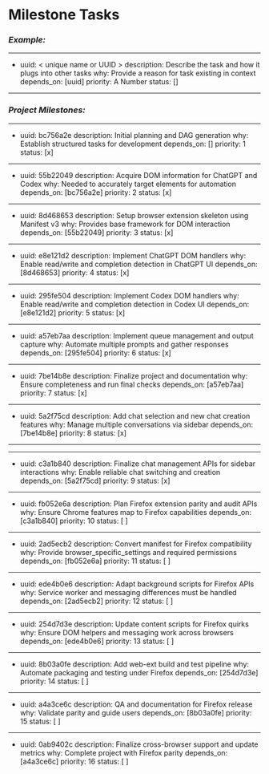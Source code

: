 # Milestone Tasks
### ***Example:***
---
- uuid: < unique name or UUID >
  description: Describe the task and how it plugs into other tasks
  why: Provide a reason for task existing in context
  depends_on: [uuid]
  priority: A Number
  status: []
---

### ***Project Milestones:***
---
- uuid: bc756a2e
  description: Initial planning and DAG generation
  why: Establish structured tasks for development
  depends_on: []
  priority: 1
  status: [x]
---
- uuid: 55b22049
  description: Acquire DOM information for ChatGPT and Codex
  why: Needed to accurately target elements for automation
  depends_on: [bc756a2e]
  priority: 2
  status: [x]
---
- uuid: 8d468653
  description: Setup browser extension skeleton using Manifest v3
  why: Provides base framework for DOM interaction
  depends_on: [55b22049]
  priority: 3
  status: [x]
---
- uuid: e8e121d2
  description: Implement ChatGPT DOM handlers
  why: Enable read/write and completion detection in ChatGPT UI
  depends_on: [8d468653]
  priority: 4
  status: [x]
---
- uuid: 295fe504
  description: Implement Codex DOM handlers
  why: Enable read/write and completion detection in Codex UI
  depends_on: [e8e121d2]
  priority: 5
  status: [x]
---
- uuid: a57eb7aa
  description: Implement queue management and output capture
  why: Automate multiple prompts and gather responses
  depends_on: [295fe504]
  priority: 6
  status: [x]
---
- uuid: 7be14b8e
  description: Finalize project and documentation
  why: Ensure completeness and run final checks
  depends_on: [a57eb7aa]
  priority: 7
  status: [x]
---
- uuid: 5a2f75cd
  description: Add chat selection and new chat creation features
  why: Manage multiple conversations via sidebar
  depends_on: [7be14b8e]
  priority: 8
  status: [x]
---
---
- uuid: c3a1b840
  description: Finalize chat management APIs for sidebar interactions
  why: Enable reliable chat switching and creation
  depends_on: [5a2f75cd]
  priority: 9
  status: [x]
---
- uuid: fb052e6a
  description: Plan Firefox extension parity and audit APIs
  why: Ensure Chrome features map to Firefox capabilities
  depends_on: [c3a1b840]
  priority: 10
  status: [ ]
---
- uuid: 2ad5ecb2
  description: Convert manifest for Firefox compatibility
  why: Provide browser_specific_settings and required permissions
  depends_on: [fb052e6a]
  priority: 11
  status: [ ]
---
- uuid: ede4b0e6
  description: Adapt background scripts for Firefox APIs
  why: Service worker and messaging differences must be handled
  depends_on: [2ad5ecb2]
  priority: 12
  status: [ ]
---
- uuid: 254d7d3e
  description: Update content scripts for Firefox quirks
  why: Ensure DOM helpers and messaging work across browsers
  depends_on: [ede4b0e6]
  priority: 13
  status: [ ]
---
- uuid: 8b03a0fe
  description: Add web-ext build and test pipeline
  why: Automate packaging and testing under Firefox
  depends_on: [254d7d3e]
  priority: 14
  status: [ ]
---
- uuid: a4a3ce6c
  description: QA and documentation for Firefox release
  why: Validate parity and guide users
  depends_on: [8b03a0fe]
  priority: 15
  status: [ ]
---
- uuid: 0ab9402c
  description: Finalize cross-browser support and update metrics
  why: Complete project with Firefox parity
  depends_on: [a4a3ce6c]
  priority: 16
  status: [ ]
